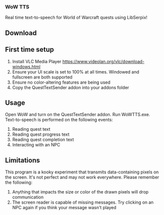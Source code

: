 ### WoW TTS
Real time text-to-speech for World of Warcraft quests using LibSerpix!
## Download
## First time setup
1. Install VLC Media Player https://www.videolan.org/vlc/download-windows.html
2. Ensure your UI scale is set to 100% at all times. Windowed and fullscreen are both supported
3. Ensure no color-altering features are being used
4. Copy the QuestTextSender addon into your addons folder
## Usage
Open WoW and turn on the QuestTextSender addon. Run WoWTTS.exe. Text-to-speech is performed on the following events:

1. Reading quest text
2. Reading quest progress text
3. Reading quest completion text
4. Interacting with an NPC
## Limitations
This program is a kooky experiment that transmits data-containing pixels on the screen. It's not perfect and may not work everywhere. Please remember the following:

1. Anything that impacts the size or color of the drawn pixels will drop communication
2. The screen reader is capable of missing messages. Try clicking on an NPC again if you think your message wasn't played
